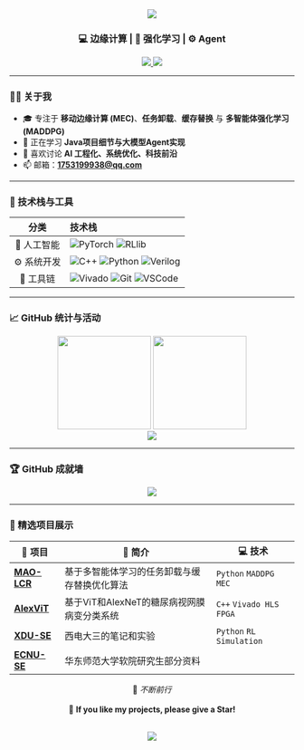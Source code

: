 <!-- 渐变背景 & 居中标题 -->
<div align="center">
  
  <img src="https://capsule-render.vercel.app/api?type=waving&color=0:ff7eb3,100:5aa9e6&height=220&section=header&text=Hi%20👋,%20I'm%20ElenaHUI&fontSize=40&fontColor=ffffff&fontAlignY=35"/>

  <h3>💻 边缘计算 | 🧠 强化学习 | ⚙️ Agent</h3>

  <a href="https://github.com/ElenaHUI">
    <img src="https://img.shields.io/github/followers/ElenaHUI?label=Follow&style=social">
  </a>
  <a href="https://github.com/ElenaHUI?tab=repositories">
    <img src="https://img.shields.io/github/stars/ElenaHUI?label=Stars&style=social">
  </a>

</div>

---

### 👩‍💻 关于我

- 🎓 专注于 **移动边缘计算 (MEC)**、**任务卸载**、**缓存替换** 与 **多智能体强化学习 (MADDPG)**  
- 🌱 正在学习 **Java项目细节与大模型Agent实现**  
- 💬 喜欢讨论 **AI 工程化、系统优化、科技前沿**  
- 📫 邮箱：**1753199938@qq.com**  

---

### 🧠 技术栈与工具

<div align="center">

| 分类 | 技术栈 |
|:----:|:--------|
| 🤖 人工智能 | ![PyTorch](https://img.shields.io/badge/PyTorch-EE4C2C?logo=pytorch&logoColor=white) ![RLlib](https://img.shields.io/badge/RLlib-00ADEF?logo=ray&logoColor=white) |
| ⚙️ 系统开发 | ![C++](https://img.shields.io/badge/C++-00599C?logo=cplusplus&logoColor=white) ![Python](https://img.shields.io/badge/Python-3776AB?logo=python&logoColor=white) ![Verilog](https://img.shields.io/badge/Verilog-35495E?logo=verilog&logoColor=white) |
| 🧩 工具链 | ![Vivado](https://img.shields.io/badge/Vivado%20HLS-2C8EBB?logo=xilinx&logoColor=white) ![Git](https://img.shields.io/badge/Git-F05032?logo=git&logoColor=white) ![VSCode](https://img.shields.io/badge/VSCode-007ACC?logo=visual-studio-code&logoColor=white) |

</div>

---

### 📈 GitHub 统计与活动

<div align="center">

  <img src="https://github-readme-stats.vercel.app/api?username=ElenaHUI&show_icons=true&theme=tokyonight&bg_color=30,0d0d0d,1a1a40&title_color=5aa9e6&icon_color=ff7eb3" height="165"/>
  <img src="https://github-readme-stats.vercel.app/api/top-langs/?username=ElenaHUI&layout=compact&theme=tokyonight&bg_color=30,0d0d0d,1a1a40&title_color=5aa9e6" height="165"/>

  <br/>

  <img src="https://github-readme-activity-graph.vercel.app/graph?username=ElenaHUI&theme=tokyo-night&bg_color=1a1a40&hide_border=true&line=5aa9e6&point=ff7eb3"/>

</div>

---

### 🏆 GitHub 成就墙

<div align="center">
  <img src="https://github-profile-trophy.vercel.app/?username=ElenaHUI&theme=radical&column=6&margin-w=10&margin-h=10"/>
</div>

---

### 🌟 精选项目展示

<div align="center">

| 🔗 项目 | 💬 简介 | 💻 技术 |
|----------|----------|----------|
| [**MAO-LCR**](https://github.com/ElenaHUI/MADDPG_LECAR.git) | 基于多智能体学习的任务卸载与缓存替换优化算法 | `Python` `MADDPG` `MEC` |
| [**AlexViT**](https://github.com/ElenaHUI/DR-classification.git) | 基于ViT和AlexNeT的糖尿病视网膜病变分类系统 | `C++` `Vivado HLS` `FPGA` |
| [**XDU-SE**](https://github.com/ElenaHUI/XDU-SE) | 西电大三的笔记和实验 | `Python` `RL` `Simulation` |
| [**ECNU-SE**](https://github.com/ElenaHUI/ECNU-SE-hw-test) | 华东师范大学软院研究生部分资料 | |

</div>

<div align="center">
  
  💬 *不断前行*  
  <br/>
  🌈 **If you like my projects, please give a Star!**

  <br/>
  <img src="https://capsule-render.vercel.app/api?type=waving&color=0:5aa9e6,100:ff7eb3&height=120&section=footer"/>
</div>
